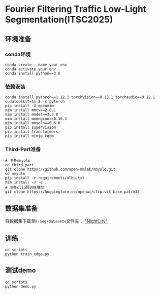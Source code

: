 # Fourier Filtering Traffic Low-Light Segmentation(ITSC2025)
## 环境准备
### conda环境
```
conda create --name your_env
conda activate your_env
conda install python==3.8
```
### 依赖安装
```
conda install pytorch==1.12.1 torchvision==0.13.1 torchaudio==0.12.1 cudatoolkit=11.3 -c pytorch 
pip install -U openmim
mim install mmcv==2.0.1
mim install mmdet==3.3.0
mim install mmengine==0.10.3
mim install mmyolo==0.6.0
pip install supervision
pip install transformers
pip install ninja tqdm
```
### Third-Part准备
```
# 准备mmyolo
cd third_part
git clone https://github.com/open-mmlab/mmyolo.git
cd mmyolo
pip install -r requirements/albu.txt
mim install -v -e .
# 准备clip预训练模型
git clone https://huggingface.co/openai/clip-vit-base-patch32
```
## 数据集准备
将数据集下载至`F-Seg/datasets`文件夹：
["NightCity"](https://dmcv.sjtu.edu.cn/people/phd/tanxin/NightCity/index.html)
## 训练
```
cd scripts
python train_edge.py
```
## 测试demo
```
cd scripts
python demo.py
```